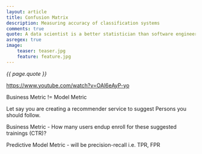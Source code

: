 ```yaml
---
layout: article
title: Confusion Matrix
description: Measuring accuracy of classification systems
comments: true
quote: A data scientist is a better statistician than software engineers and a better software engineer than statisticians
asregex: true
image:
    teaser: teaser.jpg
    feature: feature.jpg
---
```


<i>{{ page.quote }}</i>

https://www.youtube.com/watch?v=OAl6eAyP-yo

Business Metric != Model Metric

Let say you are creating a recommender service to suggest Persons you should follow.

Business Metric - How many users endup enroll for these suggested trainings (CTR)?

Predictive Model Metric - will be precision-recall i.e. TPR, FPR